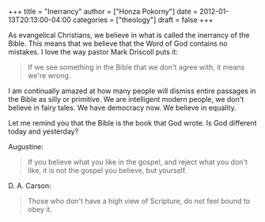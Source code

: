 +++
title = "Inerrancy"
author = ["Honza Pokorny"]
date = 2012-01-13T20:13:00-04:00
categories = ["theology"]
draft = false
+++

As evangelical Christians, we believe in what is called the inerrancy of the
Bible. This means that we believe that the Word of God contains no mistakes. I
love the way pastor Mark Driscoll puts it:

> If we see something in the Bible that we don't agree with, it means we're
> wrong.

I am continually amazed at how many people will dismiss entire passages in the
Bible as silly or primitive. We are intelligent modern people, we don't believe
in fairy tales. We have democracy now. We believe in equality.

Let me remind you that the Bible is the book that God wrote. Is God different
today and yesterday?

Augustine:

> If you believe what you like in the gospel, and reject what you don't like,
> it is not the gospel you believe, but yourself.

D. A. Carson:

> Those who don't have a high view of Scripture, do not feel bound to obey
> it.
